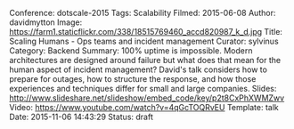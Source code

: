 Conference: dotscale-2015
Tags: Scalability
Filmed: 2015-06-08
Author: davidmytton
Image: https://farm1.staticflickr.com/338/18515769460_accd820987_k_d.jpg
Title: Scaling Humans - Ops teams and incident management
Curator: sylvinus
Category: Backend
Summary: 100% uptime is impossible. Modern architectures are designed around failure but what does that mean for the human aspect of incident management? David's talk considers how to prepare for outages, how to structure the response, and how those experiences and techniques differ for small and large companies. 
Slides: http://www.slideshare.net/slideshow/embed_code/key/p2t8CxPhXWMZwv
Video: https://www.youtube.com/watch?v=4qGcTOQRvEU
Template: talk
Date: 2015-11-06 14:43:29
Status: draft
